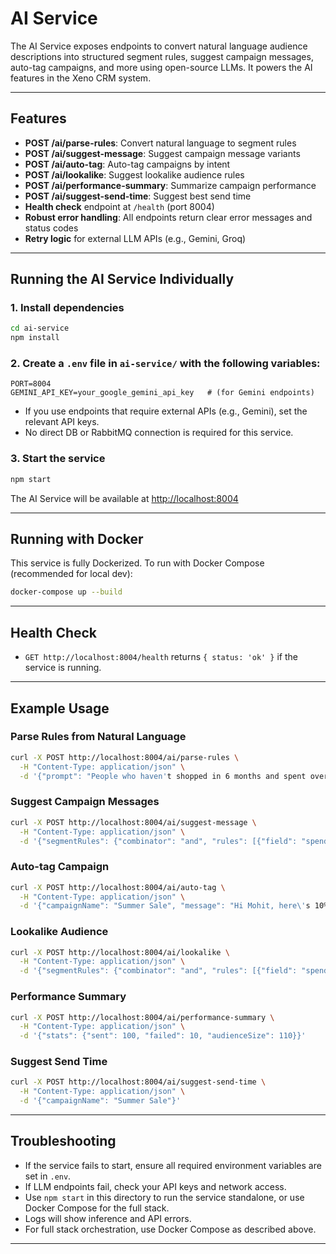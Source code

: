 # AI Service

The AI Service exposes endpoints to convert natural language audience descriptions into structured segment rules, suggest campaign messages, auto-tag campaigns, and more using open-source LLMs. It powers the AI features in the Xeno CRM system.

---

## Features

- **POST /ai/parse-rules**: Convert natural language to segment rules
- **POST /ai/suggest-message**: Suggest campaign message variants
- **POST /ai/auto-tag**: Auto-tag campaigns by intent
- **POST /ai/lookalike**: Suggest lookalike audience rules
- **POST /ai/performance-summary**: Summarize campaign performance
- **POST /ai/suggest-send-time**: Suggest best send time
- **Health check** endpoint at `/health` (port 8004)
- **Robust error handling**: All endpoints return clear error messages and status codes
- **Retry logic** for external LLM APIs (e.g., Gemini, Groq)

---

## Running the AI Service Individually

### 1. Install dependencies

```bash
cd ai-service
npm install
```

### 2. Create a `.env` file in `ai-service/` with the following variables:

```
PORT=8004
GEMINI_API_KEY=your_google_gemini_api_key   # (for Gemini endpoints)
```

- If you use endpoints that require external APIs (e.g., Gemini), set the relevant API keys.
- No direct DB or RabbitMQ connection is required for this service.

### 3. Start the service

```bash
npm start
```

The AI Service will be available at [http://localhost:8004](http://localhost:8004)

---

## Running with Docker

This service is fully Dockerized. To run with Docker Compose (recommended for local dev):

```bash
docker-compose up --build
```

---

## Health Check

- `GET http://localhost:8004/health` returns `{ status: 'ok' }` if the service is running.

---

## Example Usage

### Parse Rules from Natural Language

```bash
curl -X POST http://localhost:8004/ai/parse-rules \
  -H "Content-Type: application/json" \
  -d '{"prompt": "People who haven't shopped in 6 months and spent over ₹5K"}'
```

### Suggest Campaign Messages

```bash
curl -X POST http://localhost:8004/ai/suggest-message \
  -H "Content-Type: application/json" \
  -d '{"segmentRules": {"combinator": "and", "rules": [{"field": "spend", "op": ">", "value": 10000}]}, "campaignName": "Summer Sale"}'
```

### Auto-tag Campaign

```bash
curl -X POST http://localhost:8004/ai/auto-tag \
  -H "Content-Type: application/json" \
  -d '{"campaignName": "Summer Sale", "message": "Hi Mohit, here\'s 10% off…"}'
```

### Lookalike Audience

```bash
curl -X POST http://localhost:8004/ai/lookalike \
  -H "Content-Type: application/json" \
  -d '{"segmentRules": {"combinator": "and", "rules": [{"field": "spend", "op": ">", "value": 10000}]}}'
```

### Performance Summary

```bash
curl -X POST http://localhost:8004/ai/performance-summary \
  -H "Content-Type: application/json" \
  -d '{"stats": {"sent": 100, "failed": 10, "audienceSize": 110}}'
```

### Suggest Send Time

```bash
curl -X POST http://localhost:8004/ai/suggest-send-time \
  -H "Content-Type: application/json" \
  -d '{"campaignName": "Summer Sale"}'
```

---

## Troubleshooting

- If the service fails to start, ensure all required environment variables are set in `.env`.
- If LLM endpoints fail, check your API keys and network access.
- Use `npm start` in this directory to run the service standalone, or use Docker Compose for the full stack.
- Logs will show inference and API errors.
- For full stack orchestration, use Docker Compose as described above.

---